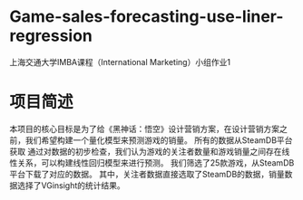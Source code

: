 # Game-sales-forecasting-use-liner-regression
上海交通大学IMBA课程（International Marketing）小组作业1
# 项目简述
本项目的核心目标是为了给《黑神话：悟空》设计营销方案，在设计营销方案之前，我们希望构建一个量化模型来预测游戏的销量。
所有的数据从SteamDB平台获取
通过对数据的初步检查，我们认为游戏的关注者数量和游戏销量之间存在线性关系，可以构建线性回归模型来进行预测。
我们筛选了25款游戏，从SteamDB平台下载了对应的数据。
其中，关注者数据直接选取了SteamDB的数据，销量数据选择了VGinsight的统计结果。
